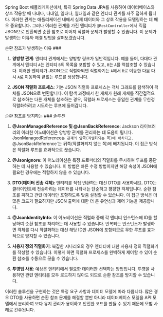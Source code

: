 Spring Boot 애플리케이션에서, 특히 Spring Data JPA를 사용하여 데이터베이스와 상호 작용할 때 다대다, 다대일, 일대다, 일대일과 같은 엔티티 관계를 자주 접하게 됩니다. 이러한 관계는 애플리케이션 내에서 실제 데이터와 그 상호 작용을 모델링하는 데 매우 중요합니다. 그러나 이러한 관계를 가진 엔티티가 `@RestController`에서 직접 JSON으로 반환되면 순환 참조로 이어져 직렬화 문제가 발생할 수 있습니다. 이 문제가 발생하는 이유와 해결 방법을 살펴보겠습니다.

순환 참조가 발생하는 이유 ###

1. **양방향 관계**: 엔티티 관계에서는 양방향 링크가 일반적입니다. 예를 들어, 다대다 관계에서 엔티티 `A`는 엔티티 `B`의 목록을 포함할 수 있고, `B`는 `A`를 역참조할 수 있습니다. 이러한 엔티티가 JSON으로 직렬화되면 직렬화기는 `A`에서 `B`로 이동한 다음 다시 `A`로 이동하여 끝없는 루프를 생성합니다.

2. **JSON 직렬화 프로세스**: 기본 JSON 직렬화 프로세스는 객체 그래프를 탐색하여 객체를 JSON으로 변환합니다. 이 탐색 과정에서 한 개체가 원래 개체를 직간접적으로 참조하는 다른 개체를 참조하는 경우, 직렬화 프로세스는 동일한 관계를 무한정 직렬화하려고 시도하는 루프에 들어갑니다.

순환 참조를 방지하는 ### 솔루션

1. **@JsonManagedReference 및 @JsonBackReference**: Jackson 라이브러리의 이러한 어노테이션은 양방향 관계를 관리하는 데 도움이 됩니다. JsonManagedReference`는 관계의 앞쪽(직렬화되는 쪽)에 배치되고, `@JsonBackReference`는 뒤쪽(직렬화되지 않는 쪽)에 배치됩니다. 이 접근 방식은 직렬화 루프를 효과적으로 끊습니다.

2. **@JsonIgnore**: 이 어노테이션은 특정 프로퍼티의 직렬화를 무시하여 루프를 중단하는 데 사용할 수 있습니다. 이 방법은 빠른 수정 방법이지만 해당 속성이 JSON에 필요한 경우에는 적합하지 않을 수 있습니다.

3. **DTO(데이터 전송 객체)**: 엔티티를 직접 반환하는 대신 DTO를 사용하세요. DTO는 클라이언트에 전송하려는 데이터를 나타내는 단순하고 평평한 객체입니다. 순환 참조를 피하고 관련 데이터만 포함하도록 맞춤 설정할 수 있습니다. 이 접근 방식은 더 많은 코드가 필요하지만 JSON 출력에 대한 더 큰 유연성과 제어 기능을 제공합니다.

4. **@JsonIdentityInfo**: 이 어노테이션은 직렬화 중에 각 엔티티 인스턴스에 ID를 할당하여 순환 참조를 처리하는 데 사용할 수 있습니다. 반복되는 인스턴스가 발생하면 객체를 다시 직렬화하는 대신 해당 ID만 JSON에 포함되므로 무한 루프를 효과적으로 방지할 수 있습니다.

5. **사용자 정의 직렬화기**: 복잡한 시나리오의 경우 엔티티에 대한 사용자 정의 직렬화기를 작성할 수 있습니다. 이렇게 하면 직렬화 프로세스를 완벽하게 제어할 수 있어 순환 참조를 수동으로 끊을 수 있습니다.

6. **투영법 사용**: 예상은 엔티티에서 필요한 데이터만 선택하는 방법입니다. 투영을 사용하면 관련 엔티티를 모두 로드하지 않아도 되므로 순환 참조를 방지할 수 있습니다.

이러한 솔루션을 구현하는 것은 특정 요구 사항과 데이터 모델에 따라 다릅니다. 많은 경우 DTO를 사용하면 순환 참조 문제를 해결할 뿐만 아니라 데이터베이스 모델을 API 모델에서 분리하여 보다 유지 관리가 용이하고 안전한 코드를 만들 수 있기 때문에 모범 사례로 간주됩니다.
